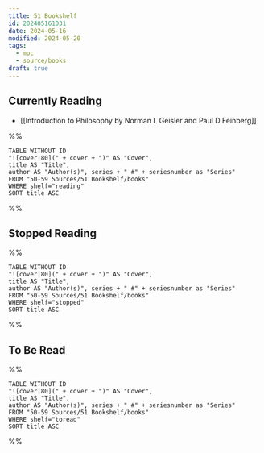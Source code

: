 ```yaml
---
title: 51 Bookshelf
id: 202405161031
date: 2024-05-16
modified: 2024-05-20
tags:
  - moc
  - source/books
draft: true
---
```


## Currently Reading

- [[Introduction to Philosophy by Norman L Geisler and Paul D Feinberg]]

%%
```dataview
TABLE WITHOUT ID
"![cover|80](" + cover + ")" AS "Cover",
title AS "Title",
author AS "Author(s)", series + " #" + seriesnumber as "Series"
FROM "50-59 Sources/51 Bookshelf/books"
WHERE shelf="reading"
SORT title ASC
```
%%

## Stopped Reading

%%
```dataview
TABLE WITHOUT ID
"![cover|80](" + cover + ")" AS "Cover",
title AS "Title",
author AS "Author(s)", series + " #" + seriesnumber as "Series"
FROM "50-59 Sources/51 Bookshelf/books"
WHERE shelf="stopped"
SORT title ASC
```
%%

## To Be Read

%%
```dataview
TABLE WITHOUT ID
"![cover|80](" + cover + ")" AS "Cover",
title AS "Title",
author AS "Author(s)", series + " #" + seriesnumber as "Series"
FROM "50-59 Sources/51 Bookshelf/books"
WHERE shelf="toread"
SORT title ASC
```
%%
